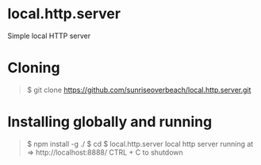 # local.http.server
Simple local HTTP server

# Cloning
> $ git clone https://github.com/sunriseoverbeach/local.http.server.git

# Installing globally and running
> $ npm install -g ./
> $ cd <path>
> $ local.http.server
> local http server running at
>   => http://localhost:8888/
> CTRL + C to shutdown

